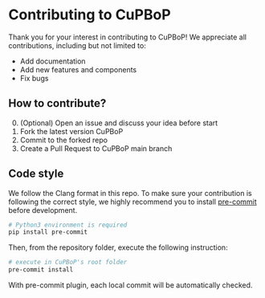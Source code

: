 # Contributing to CuPBoP

Thank you for your interest in contributing to CuPBoP!
We appreciate all contributions, including but not limited to:

- Add documentation
- Add new features and components
- Fix bugs

## How to contribute?

0. (Optional) Open an issue and discuss your idea before start
1. Fork the latest version CuPBoP
2. Commit to the forked repo
3. Create a Pull Request to CuPBoP main branch

## Code style

We follow the Clang format in this repo.
To make sure your contribution is following the correct style,
we highly recommend you to install [pre-commit](https://pre-commit.com/) before development.

```bash
# Python3 environment is required
pip install pre-commit
```

Then, from the repository folder, execute the following instruction:

```bash
# execute in CuPBoP's root folder
pre-commit install
```

With pre-commit plugin, each local commit will be automatically checked.
